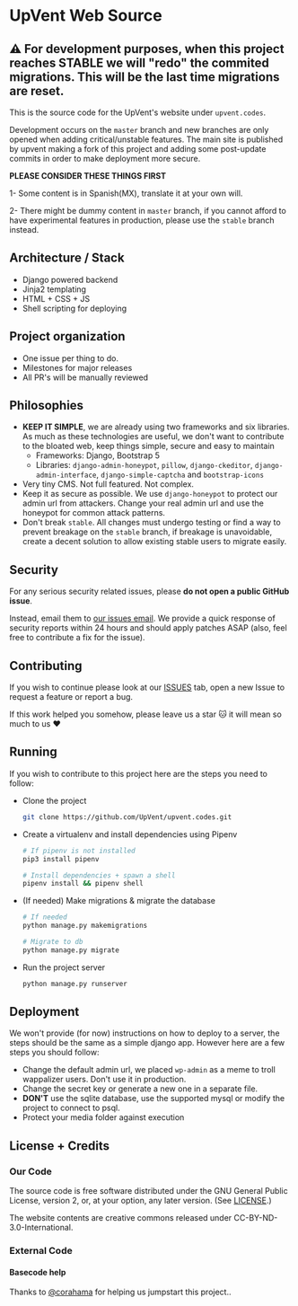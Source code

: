# UpVent Web Source

## :warning: For development purposes, when this project reaches STABLE we will "redo" the commited migrations. This will be the last time migrations are reset.


This is the source code for the UpVent's website under `upvent.codes`.

Development occurs on the `master` branch and new branches are only opened when adding critical/unstable features. The main site is published by upvent making a fork of this project and adding some post-update commits in order to make deployment more secure.


**PLEASE CONSIDER THESE THINGS FIRST**

1- Some content is in Spanish(MX), translate it at your own will.

2- There might be dummy content in `master` branch, if you cannot afford to have experimental features in production, please use the `stable` branch instead.

## Architecture / Stack

* Django powered backend
* Jinja2 templating
* HTML + CSS + JS
* Shell scripting for deploying

## Project organization

- One issue per thing to do.
- Milestones for major releases
- All PR's will be manually reviewed

## Philosophies

- **KEEP IT SIMPLE**, we are already using two frameworks and six libraries. As much as these technologies are useful, we don't want to contribute to the bloated web, keep things simple, secure and easy to maintain
  - Frameworks: Django, Bootstrap 5
  - Libraries: `django-admin-honeypot`, `pillow`, `django-ckeditor`, `django-admin-interface`, `django-simple-captcha` and `bootstrap-icons`
- Very tiny CMS. Not full featured. Not complex.
- Keep it as secure as possible. We use `django-honeypot` to protect our admin url from attackers. Change your real admin url and use the honeypot for common attack patterns.
- Don't break `stable`. All changes must undergo testing or find a way to prevent breakage on the `stable` branch, if breakage is unavoidable, create a decent solution to allow existing stable users to migrate easily.



## Security

For any serious security related issues, please **do not open a public GitHub issue**. 

Instead, email them to [our issues email](mailto:upventmx@gmail.com). We provide a quick response of security reports within 24 hours and should apply patches ASAP (also, feel free to contribute a fix for the issue).

## Contributing 

If you wish to continue please look at our [ISSUES](https://github.com/UpVent/upvent.codes/issues) tab, open a new Issue to request a feature or report a bug.

If this work helped you somehow, please leave us a star :cat: it will mean so much to us :heart:



## Running

If you wish to contribute to this project here are the steps you need to follow:

- Clone the project

  ```bash
  git clone https://github.com/UpVent/upvent.codes.git
  ```

- Create a virtualenv and install dependencies using Pipenv

  ```bash
  # If pipenv is not installed
  pip3 install pipenv
  
  # Install dependencies + spawn a shell
  pipenv install && pipenv shell
  ```

- (If needed) Make migrations & migrate the database

  ```bash
  # If needed
  python manage.py makemigrations
  
  # Migrate to db
  python manage.py migrate
  ```

- Run the project server

  ```bash
  python manage.py runserver
  ```


## Deployment

We won't provide  (for now) instructions on how to deploy to a server, the steps should be the same as a simple django app. However here are a few steps you should follow:

- Change the default admin url, we placed `wp-admin` as a meme to troll wappalizer users. Don't use it in production.
- Change the secret key or generate a new one in a separate file.
- **DON'T** use the sqlite database, use the supported mysql or modify the project to connect to psql.
- Protect your media folder against execution

## License + Credits

### Our Code
The source code is free software distributed under the GNU General Public License, version 2, or, at your option, any later version. (See [LICENSE](https://github.com/UpVent/upvent.codes/blob/master/LICENSE).)

The website contents are creative commons released under CC-BY-ND-3.0-International.


### External Code



#### Basecode help

Thanks to [@corahama](https://github.com/corahama) for helping us jumpstart this project..
